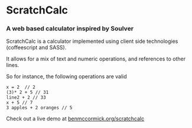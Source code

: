 # ScratchCalc

### A web based calculator inspired by Soulver 


ScratchCalc is a calculator implemented using client side technologies (coffeescript and SASS).

It allows for a mix of text and numeric operations, and references to other lines.

So for instance, the following operations are valid


	x = 2  // 2
    (3)* 2 + 5 // 31
    line2 + 2 // 33
    x + 5 // 7
    3 apples + 2 oranges // 5


Check out a live demo at [benmccormick.org/scratchcalc](http://benmccormick.org/scratchcalc)